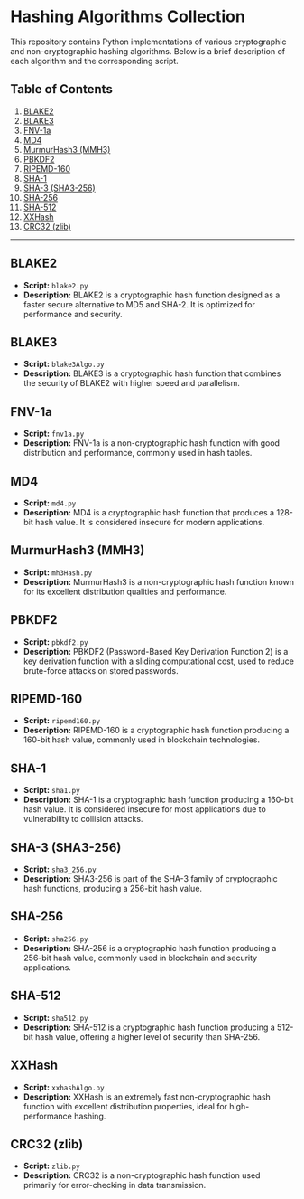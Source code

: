 # Hashing Algorithms Collection

This repository contains Python implementations of various cryptographic and non-cryptographic hashing algorithms. Below is a brief description of each algorithm and the corresponding script.

## Table of Contents

1. [BLAKE2](#blake2)
2. [BLAKE3](#blake3)
3. [FNV-1a](#fnv-1a)
4. [MD4](#md4)
5. [MurmurHash3 (MMH3)](#murmurhash3-mmh3)
6. [PBKDF2](#pbkdf2)
7. [RIPEMD-160](#ripemd-160)
8. [SHA-1](#sha-1)
9. [SHA-3 (SHA3-256)](#sha-3-sha3-256)
10. [SHA-256](#sha-256)
11. [SHA-512](#sha-512)
12. [XXHash](#xxhash)
13. [CRC32 (zlib)](#crc32-zlib)

---

## BLAKE2

- **Script:** `blake2.py`
- **Description:** BLAKE2 is a cryptographic hash function designed as a faster secure alternative to MD5 and SHA-2. It is optimized for performance and security.

## BLAKE3
- **Script:** `blake3Algo.py`
- **Description:**  BLAKE3 is a cryptographic hash function that combines the security of BLAKE2 with higher speed and parallelism.

## FNV-1a
- **Script:** `fnv1a.py`
- **Description:** FNV-1a is a non-cryptographic hash function with good distribution and performance, commonly used in hash tables.

## MD4
- **Script:** `md4.py`
- **Description:** MD4 is a cryptographic hash function that produces a 128-bit hash value. It is considered insecure for modern applications.

## MurmurHash3 (MMH3)
- **Script:** `mh3Hash.py`
- **Description:** MurmurHash3 is a non-cryptographic hash function known for its excellent distribution qualities and performance.

## PBKDF2
- **Script:** `pbkdf2.py`
- **Description:** PBKDF2 (Password-Based Key Derivation Function 2) is a key derivation function with a sliding computational cost, used to reduce brute-force attacks on stored passwords.

## RIPEMD-160
- **Script:** `ripemd160.py`
- **Description:** RIPEMD-160 is a cryptographic hash function producing a 160-bit hash value, commonly used in blockchain technologies.

## SHA-1
- **Script:** `sha1.py`
- **Description:** SHA-1 is a cryptographic hash function producing a 160-bit hash value. It is considered insecure for most applications due to vulnerability to collision attacks.

## SHA-3 (SHA3-256)
- **Script:** `sha3_256.py`
- **Description:** SHA3-256 is part of the SHA-3 family of cryptographic hash functions, producing a 256-bit hash value.

## SHA-256
- **Script:** `sha256.py`
- **Description:** SHA-256 is a cryptographic hash function producing a 256-bit hash value, commonly used in blockchain and security applications.

## SHA-512
- **Script:** `sha512.py`
- **Description:** SHA-512 is a cryptographic hash function producing a 512-bit hash value, offering a higher level of security than SHA-256.

## XXHash
- **Script:** `xxhashAlgo.py`
- **Description:** XXHash is an extremely fast non-cryptographic hash function with excellent distribution properties, ideal for high-performance hashing.

## CRC32 (zlib)
- **Script:** `zlib.py`
- **Description:** CRC32 is a non-cryptographic hash function used primarily for error-checking in data transmission.